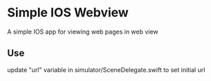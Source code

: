 # Simple IOS Webview
A simple IOS app for viewing web pages in web view

## Use
update "url" variable in simulator/SceneDelegate.swift to set initial url
